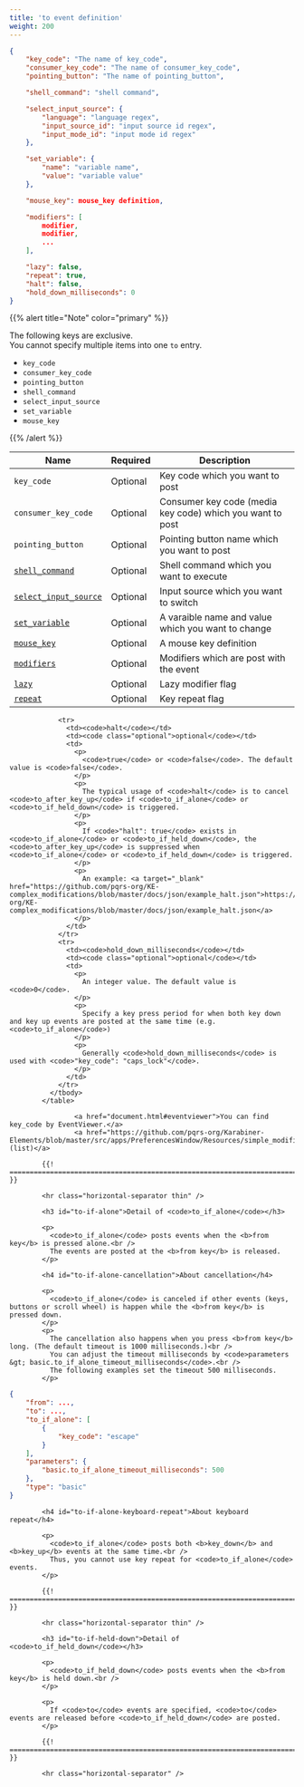 ```yaml
---
title: 'to event definition'
weight: 200
---
```


```json
{
    "key_code": "The name of key_code",
    "consumer_key_code": "The name of consumer_key_code",
    "pointing_button": "The name of pointing_button",

    "shell_command": "shell command",

    "select_input_source": {
        "language": "language regex",
        "input_source_id": "input source id regex",
        "input_mode_id": "input mode id regex"
    },

    "set_variable": {
        "name": "variable name",
        "value": "variable value"
    },

    "mouse_key": mouse_key definition,

    "modifiers": [
        modifier,
        modifier,
        ...
    ],

    "lazy": false,
    "repeat": true,
    "halt": false,
    "hold_down_milliseconds": 0
}
```

{{% alert title="Note" color="primary" %}}

The following keys are exclusive.<br/>
You cannot specify multiple items into one `to` entry.

-   `key_code`
-   `consumer_key_code`
-   `pointing_button`
-   `shell_command`
-   `select_input_source`
-   `set_variable`
-   `mouse_key`

{{% /alert %}}

| Name                                          | Required | Description                                               |
| --------------------------------------------- | -------- | --------------------------------------------------------- |
| `key_code`                                    | Optional | Key code which you want to post                           |
| `consumer_key_code`                           | Optional | Consumer key code (media key code) which you want to post |
| `pointing_button`                             | Optional | Pointing button name which you want to post               |
| [`shell_command`](shell-command/)             | Optional | Shell command which you want to execute                   |
| [`select_input_source`](select-input-source/) | Optional | Input source which you want to switch                     |
| [`set_variable`](set-variable/)               | Optional | A varaible name and value which you want to change        |
| [`mouse_key`](mouse-key/)                     | Optional | A mouse key definition                                    |
| [`modifiers`](modifiers/)                     | Optional | Modifiers which are post with the event                   |
| [`lazy`](lazy/)                               | Optional | Lazy modifier flag                                        |
| [`repeat`](repeat/)                           | Optional | Key repeat flag                                           |

```text
            <tr>
              <td><code>halt</code></td>
              <td><code class="optional">optional</code></td>
              <td>
                <p>
                  <code>true</code> or <code>false</code>. The default value is <code>false</code>.
                </p>
                <p>
                  The typical usage of <code>halt</code> is to cancel <code>to_after_key_up</code> if <code>to_if_alone</code> or <code>to_if_held_down</code> is triggered.
                </p>
                <p>
                  If <code>"halt": true</code> exists in <code>to_if_alone</code> or <code>to_if_held_down</code>, the <code>to_after_key_up</code> is suppressed when <code>to_if_alone</code> or <code>to_if_held_down</code> is triggered.
                </p>
                <p>
                  An example: <a target="_blank" href="https://github.com/pqrs-org/KE-complex_modifications/blob/master/docs/json/example_halt.json">https://github.com/pqrs-org/KE-complex_modifications/blob/master/docs/json/example_halt.json</a>
                </p>
              </td>
            </tr>
            <tr>
              <td><code>hold_down_milliseconds</code></td>
              <td><code class="optional">optional</code></td>
              <td>
                <p>
                  An integer value. The default value is <code>0</code>.
                </p>
                <p>
                  Specify a key press period for when both key down and key up events are posted at the same time (e.g. <code>to_if_alone</code>)
                </p>
                <p>
                  Generally <code>hold_down_milliseconds</code> is used with <code>"key_code": "caps_lock"</code>.
                </p>
              </td>
            </tr>
          </tbody>
        </table>

                <a href="document.html#eventviewer">You can find key_code by EventViewer.</a>
                <a href="https://github.com/pqrs-org/Karabiner-Elements/blob/master/src/apps/PreferencesWindow/Resources/simple_modifications.json">(list)</a>

        {{! ================================================================================ }}

        <hr class="horizontal-separator thin" />

        <h3 id="to-if-alone">Detail of <code>to_if_alone</code></h3>

        <p>
          <code>to_if_alone</code> posts events when the <b>from key</b> is pressed alone.<br />
          The events are posted at the <b>from key</b> is released.
        </p>

        <h4 id="to-if-alone-cancellation">About cancellation</h4>

        <p>
          <code>to_if_alone</code> is canceled if other events (keys, buttons or scroll wheel) is happen while the <b>from key</b> is pressed down.
        </p>
        <p>
          The cancellation also happens when you press <b>from key</b> long. (The default timeout is 1000 milliseconds.)<br />
          You can adjust the timeout milliseconds by <code>parameters &gt; basic.to_if_alone_timeout_milliseconds</code>.<br />
          The following examples set the timeout 500 milliseconds.
        </p>
```

```json
{
    "from": ...,
    "to": ...,
    "to_if_alone": [
        {
            "key_code": "escape"
        }
    ],
    "parameters": {
        "basic.to_if_alone_timeout_milliseconds": 500
    },
    "type": "basic"
}
```

```text
        <h4 id="to-if-alone-keyboard-repeat">About keyboard repeat</h4>

        <p>
          <code>to_if_alone</code> posts both <b>key_down</b> and <b>key_up</b> events at the same time.<br />
          Thus, you cannot use key repeat for <code>to_if_alone</code> events.
        </p>

        {{! ================================================================================ }}

        <hr class="horizontal-separator thin" />

        <h3 id="to-if-held-down">Detail of <code>to_if_held_down</code></h3>

        <p>
          <code>to_if_held_down</code> posts events when the <b>from key</b> is held down.<br />
        </p>

        <p>
          If <code>to</code> events are specified, <code>to</code> events are released before <code>to_if_held_down</code> are posted.
        </p>

        {{! ================================================================================ }}

        <hr class="horizontal-separator" />
```
